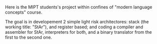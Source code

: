 Here is the MIPT students's project within confines of "modern language concepts" course.

The goal is in developement 2 simple light risk architectores: stack (the working title: "StAr"), and register based; and coding a compiler and assembler for StAr, interpreters for both, and a binary translator from the first to the second one.

